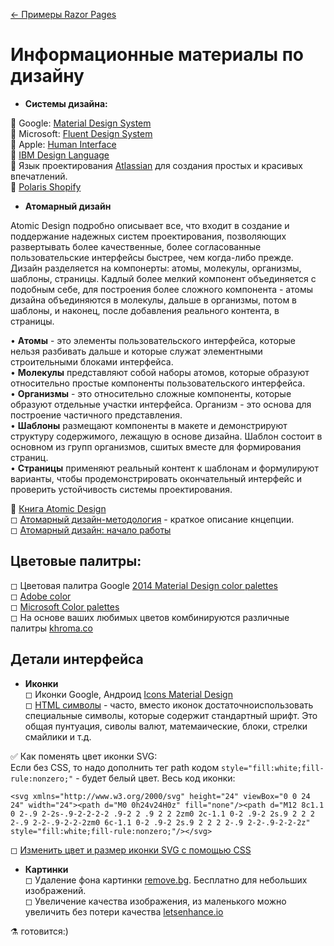 [← Примеры Razor Pages](/README.md)  

# Информационные материалы по дизайну 
* **Системы дизайна:**

📘 Google: [Material Design System](https://material.io/design/#swipe-to-refresh-swipe-to-refresh)  
📘 Microsoft: [Fluent Design System](https://www.microsoft.com/design/fluent/#/)  
📘 Apple: [Human Interface](https://developer.apple.com/design/)  
📘 [IBM Design Language](https://www.ibm.com/design/language/)  
📘 Язык проектирования [Atlassian](https://atlassian.design/) для создания простых и красивых впечатлений.  
📘 [Polaris Shopify](https://polaris.shopify.com/)  

* **Атомарный дизайн**  

Atomic Design подробно описывает все, что входит в создание и поддержание надежных систем проектирования, позволяющих развертывать более качественные, более согласованные пользовательские интерфейсы быстрее, чем когда-либо прежде.  
Дизайн разделяется на компонерты: атомы, молекулы, организмы, шаблоны, страницы. Кадлый более мелкий компонент объединяется с подобным себе, для построения более сложного компонента - атомы дизайна объединяются в молекулы, дальше в организмы, потом в шаблоны, и наконец, после добавления реального контента, в страницы.

• **Атомы** - это элементы пользовательского интерфейса, которые нельзя разбивать дальше и которые служат элементными строительными блоками интерфейса.  
• **Молекулы** представляют собой наборы атомов, которые образуют относительно простые компоненты пользовательского интерфейса.  
• **Организмы** - это относительно сложные компоненты, которые образуют отдельные участки интерфейса. Организм - это основа для построение частичного представления.     
• **Шаблоны** размещают компоненты в макете и демонстрируют структуру содержимого, лежащую в основе дизайна. Шаблон состоит в основном из групп организмов, сшитых вместе для формирования страниц.    
• **Страницы** применяют реальный контент к шаблонам и формулируют варианты, чтобы продемонстрировать окончательный интерфейс и проверить устойчивость системы проектирования.  

📘 [Книга Atomic Design](https://atomicdesign.bradfrost.com/)  
◻ [Атомарный дизайн-методология](https://medium.muz.li/atomic-design-methodology-166261ce47c2) - краткое описание кнцепции.  
◻ [Атомарный дизайн: начало работы](https://www.wearemobilefirst.com/blog/atomic-design)  

## Цветовые палитры:  
 ◻ Цветовая палитра Google [2014 Material Design color palettes](https://material.io/design/color/the-color-system.html#tools-for-picking-colors)  
 ◻ [Adobe color](https://color.adobe.com/ru/explore)  
 ◻ [Microsoft Color palettes](https://developer.microsoft.com/en-us/fabric#/styles/web/colors/theme-slots)  
 ◻ На основе ваших любимых цветов комбинируются различные палитры [khroma.co](http://khroma.co/)  

## Детали интерфейса  
 * **Иконки**  
 ◻ Иконки Google, Андроид [Icons Material Design](https://material.io/resources/icons/?style=baseline)  
 ◻ [HTML символы](https://www.w3schools.com/charsets/ref_utf_punctuation.asp) - часто, вместо иконок достаточноиспользовать специальные символы, которые содержит стандартный шрифт. Это общая пунтуация, сиволы валют, матемаические, блоки, стрелки смайлики и т.д.  
 
 ✅ Как поменять цвет иконки SVG:  
 Если без CSS, то надо дополнить тег path кодом `style="fill:white;fill-rule:nonzero;"` - будет белый цвет. Весь код иконки:
 ```
 <svg xmlns="http://www.w3.org/2000/svg" height="24" viewBox="0 0 24 24" width="24"><path d="M0 0h24v24H0z" fill="none"/><path d="M12 8c1.1 0 2-.9 2-2s-.9-2-2-2-2 .9-2 2 .9 2 2 2zm0 2c-1.1 0-2 .9-2 2s.9 2 2 2 2-.9 2-2-.9-2-2-2zm0 6c-1.1 0-2 .9-2 2s.9 2 2 2 2-.9 2-2-.9-2-2-2z" style="fill:white;fill-rule:nonzero;"/></svg>
 ```
◻ [Изменить цвет и размер иконки SVG с помощью CSS](https://github.com/filamentgroup/grunticon/issues/235)  
 
 
 * **Картинки**  
 ◻ Удаление фона картинки [remove.bg](https://www.remove.bg/). Бесплатно для небольших изображений.  
 ◻ Увеличение качества изображения, из маленького можно увеличить без потери качества [letsenhance.io](https://letsenhance.io/)  


 
⚗ готовится:)

